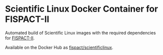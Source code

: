 # Scientific Linux Docker Container for FISPACT-II

Automated build of Scientific Linux images with the required dependencies for [FISPACT-II](http://fispact.ukaea.uk).

Available on the Docker Hub as [fispact/scientificlinux](https://hub.docker.com/r/fispact/scientificlinux/).